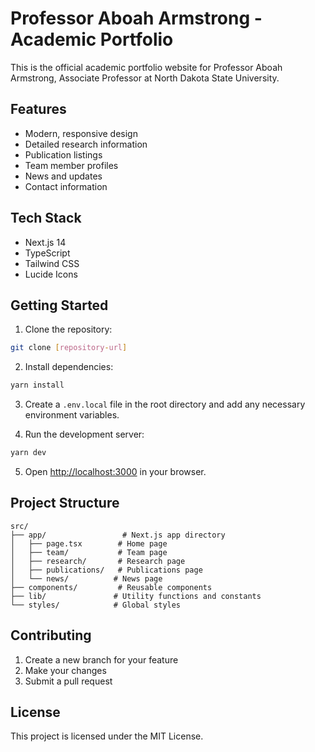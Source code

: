 # Professor Aboah Armstrong - Academic Portfolio

This is the official academic portfolio website for Professor Aboah Armstrong, Associate Professor at North Dakota State University.

## Features

- Modern, responsive design
- Detailed research information
- Publication listings
- Team member profiles
- News and updates
- Contact information

## Tech Stack

- Next.js 14
- TypeScript
- Tailwind CSS
- Lucide Icons

## Getting Started

1. Clone the repository:

```bash
git clone [repository-url]
```

2. Install dependencies:

```bash
yarn install
```

3. Create a `.env.local` file in the root directory and add any necessary environment variables.

4. Run the development server:

```bash
yarn dev
```

5. Open [http://localhost:3000](http://localhost:3000) in your browser.

## Project Structure

```
src/
├── app/                 # Next.js app directory
│   ├── page.tsx        # Home page
│   ├── team/           # Team page
│   ├── research/       # Research page
│   ├── publications/   # Publications page
│   └── news/          # News page
├── components/         # Reusable components
├── lib/               # Utility functions and constants
└── styles/            # Global styles
```

## Contributing

1. Create a new branch for your feature
2. Make your changes
3. Submit a pull request

## License

This project is licensed under the MIT License.
